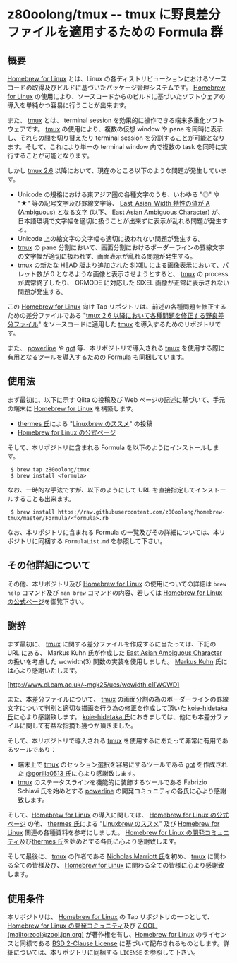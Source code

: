 # z80oolong/tmux -- tmux に野良差分ファイルを適用するための Formula 群

## 概要

[Homebrew for Linux][BREW] とは、Linux の各ディストリビューションにおけるソースコードの取得及びビルドに基づいたパッケージ管理システムです。 [Homebrew for Linux][BREW] の使用により、ソースコードからのビルドに基づいたソフトウェアの導入を単純かつ容易に行うことが出来ます。

また、 [tmux][TMUX] とは、 terminal session を効果的に操作できる端末多重化ソフトウェアです。 [tmux][TMUX] の使用により、複数の仮想 window や pane を同時に表示し、それらの間を切り替えたり terminal session を分割することが可能となります。そして、これにより単一の terminal window 内で複数の task を同時に実行することが可能となります。

しかし [tmux 2.6][TMUX] 以降において、現在のところ以下のような問題が発生しています。

- Unicode の規格における東アジア圏の各種文字のうち、いわゆる "◎" や "★" 等の記号文字及び罫線文字等、 [East_Asian_Width 特性の値が A (Ambiguous) となる文字][EAWA] (以下、 [East Asian Ambiguous Character][EAWA]) が、日本語環境で文字幅を適切に扱うことが出来ずに表示が乱れる問題が発生する。
- Unicode 上の絵文字の文字幅も適切に扱われない問題が発生する。
- [tmux][TMUX] の pane 分割において、画面分割におけるボーダーラインの罫線文字の文字幅が適切に扱われず、画面表示が乱れる問題が発生する。
- [tmux][TMUX] の新たな HEAD 版より追加された SIXEL による画像表示において、パレット数が 0 となるような画像と表示させようとすると、 [tmux][TMUX] の process が異常終了したり、 ORMODE に対応した SIXEL 画像が正常に表示されない問題が発生する。

この [Homebrew for Linux][BREW] 向け Tap リポジトリは、前述の各種問題を修正するための差分ファイルである "[tmux 2.6 以降において各種問題を修正する野良差分ファイル][GST1]" をソースコードに適用した [tmux][TMUX] を導入するためのリポジトリです。

また、 [powerline][POWE] や [got][GOT_] 等、本リポジトリで導入される [tmux][TMUX] を使用する際に有用となるツールを導入するための Formula も同梱しています。

## 使用法

まず最初に、以下に示す Qiita の投稿及び Web ページの記述に基づいて、手元の端末に [Homebrew for Linux][BREW] を構築します。

- [thermes 氏][THER]による "[Linuxbrew のススメ][THBR]" の投稿
- [Homebrew for Linux の公式ページ][BREW]

そして、本リポジトリに含まれる Formula を以下のようにインストールします。

```
 $ brew tap z80oolong/tmux
 $ brew install <formula>
```

なお、一時的な手法ですが、以下のようにして URL を直接指定してインストールすることも出来ます。

```
 $ brew install https://raw.githubusercontent.com/z80oolong/homebrew-tmux/master/Formula/<formula>.rb
```

なお、本リポジトリに含まれる Formula の一覧及びその詳細については、本リポジトリに同梱する ```FormulaList.md``` を参照して下さい。

## その他詳細について

その他、本リポジトリ及び [Homebrew for Linux][BREW] の使用についての詳細は ```brew help``` コマンド及び  ```man brew``` コマンドの内容、若しくは [Homebrew for Linux の公式ページ][BREW]を御覧下さい。

## 謝辞

まず最初に、 [tmux][TMUX] に関する差分ファイルを作成するに当たっては、下記の URL にある、 Markus Kuhn 氏が作成した [East Asian Ambiguous Character][EAWA] の扱いを考慮した wcwidth(3) 関数の実装を使用しました。 [Markus Kuhn][DRMK] 氏には心より感謝いたします。

[http://www.cl.cam.ac.uk/~mgk25/ucs/wcwidth.c][WCWD]

また、本差分ファイルについて、 [tmux][TMUX] の画面分割の為のボーダーラインの罫線文字について判別と適切な描画を行う為の修正を作成して頂いた [koie-hidetaka 氏][KOIE]に心より感謝致します。 [koie-hidetaka 氏][KOIE]におきましては、他にも本差分ファイルに関して有益な指摘も幾つか頂きました。

そして、本リポジトリで導入される [tmux][TMUX] を使用するにあたって非常に有用であるツールであり：

- 端末上で [tmux][TMUX] のセッション選択を容易にするツールである [got][GOT_] を作成された [@gorilla0513 氏][GORI]に心より感謝致します。
- [tmux][TMUX] のステータスラインを機能的に装飾するツールである Fabrizio Schiavi 氏を始めとする [powerline][POWE] の開発コミュニティの各氏に心より感謝致します。

そして、[Homebrew for Linux][BREW] の導入に関しては、 [Homebrew for Linux の公式ページ][BREW] の他、 [thermes 氏][THER]による "[Linuxbrew のススメ][THBR]" 及び [Homebrew for Linux][BREW] 関連の各種資料を参考にしました。 [Homebrew for Linux の開発コミュニティ][BREW]及び[thermes 氏][THER]を始めとする各氏に心より感謝致します。

そして最後に、 [tmux][TMUX] の作者である [Nicholas Marriott 氏][NICM]を初め、 [tmux][TMUX] に関わる全ての皆様及び、 [Homebrew for Linux][BREW] に関わる全ての皆様に心より感謝致します。

## 使用条件

本リポジトリは、 [Homebrew for Linux][BREW] の Tap リポジトリの一つとして、 [Homebrew for Linux の開発コミュニティ][BREW]及び [Z.OOL. (mailto:zool@zool.jpn.org)][ZOOL] が著作権を有し、[Homebrew for Linux][BREW] のライセンスと同様である [BSD 2-Clause License][BSD2] に基づいて配布されるものとします。詳細については、本リポジトリに同梱する ```LICENSE``` を参照して下さい。

<!-- 外部リンク一覧 -->

[BREW]:https://linuxbrew.sh/
[TMUX]:https://tmux.github.io/
[EAWA]:http://www.unicode.org/reports/tr11/#Ambiguous
[GST1]:https://gist.github.com/z80oolong/e65baf0d590f62fab8f4f7c358cbcc34
[THER]:https://qiita.com/thermes
[THBR]:https://qiita.com/thermes/items/926b478ff6e3758ecfea
[WALT]:https://github.com/waltarix
[WCWD]:http://www.cl.cam.ac.uk/~mgk25/ucs/wcwidth.c
[DRMK]:http://www.cl.cam.ac.uk/~mgk25/
[NICM]:https://github.com/nicm
[GORI]:https://qiita.com/gorilla0513
[KOIE]:https://github.com/koie
[GOT_]:https://github.com/skanehira/got
[POWE]:https://powerline.readthedocs.io/en/latest/#
[BSD2]:https://opensource.org/licenses/BSD-2-Clause
[ZOOL]:http://zool.jpn.org/
